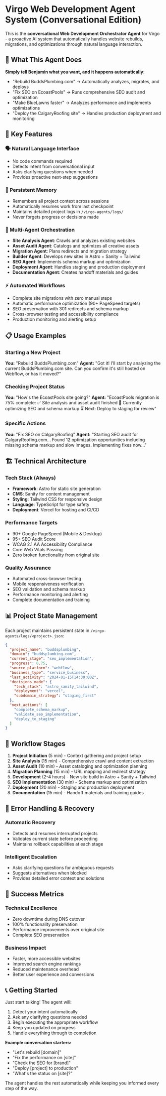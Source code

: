 # Virgo Web Development Agent System (Conversational Edition)

This is the **conversational Web Development Orchestrator Agent** for Virgo - a proactive AI system that automatically handles website rebuilds, migrations, and optimizations through natural language interaction.

## 🎯 What This Agent Does

**Simply tell Benjamin what you want, and it happens automatically:**
- "Rebuild BuddsPlumbing.com" → Automatically analyzes, migrates, and deploys
- "Fix SEO on EcoastPools" → Runs comprehensive SEO audit and optimization
- "Make BlueLawns faster" → Analyzes performance and implements optimizations
- "Deploy the CalgaryRoofing site" → Handles production deployment and monitoring

## 🚀 Key Features

### 🗣️ Natural Language Interface
- No code commands required
- Detects intent from conversational input
- Asks clarifying questions when needed
- Provides proactive next-step suggestions

### 🧠 Persistent Memory
- Remembers all project context across sessions
- Automatically resumes work from last checkpoint
- Maintains detailed project logs in `/virgo-agents/logs/`
- Never forgets progress or decisions made

### 🤖 Multi-Agent Orchestration
- **Site Analysis Agent**: Crawls and analyzes existing websites
- **Asset Audit Agent**: Catalogs and optimizes all creative assets
- **Migration Agent**: Plans redirects and migration strategy
- **Builder Agent**: Develops new sites in Astro + Sanity + Tailwind
- **SEO Agent**: Implements schema markup and optimization
- **Deployment Agent**: Handles staging and production deployment
- **Documentation Agent**: Creates handoff materials and guides

### ⚡ Automated Workflows
- Complete site migrations with zero manual steps
- Automatic performance optimization (90+ PageSpeed targets)
- SEO preservation with 301 redirects and schema markup
- Cross-browser testing and accessibility compliance
- Production monitoring and alerting setup

## 📋 Usage Examples

### Starting a New Project
**You:** "Rebuild BuddsPlumbing.com"
**Agent:** "Got it! I'll start by analyzing the current BuddsPlumbing.com site. Can you confirm it's still hosted on Webflow, or has it moved?"

### Checking Project Status
**You:** "How's the EcoastPools site going?"
**Agent:** "EcoastPools migration is 75% complete:
✅ Site analysis and asset audit finished
🔄 Currently optimizing SEO and schema markup
⏳ Next: Deploy to staging for review"

### Specific Actions
**You:** "Fix SEO on CalgaryRoofing"
**Agent:** "Starting SEO audit for CalgaryRoofing.com...
Found 12 optimization opportunities including missing schema markup and slow images. Implementing fixes now..."

## 🏗️ Technical Architecture

### Tech Stack (Always)
- **Framework**: Astro for static site generation
- **CMS**: Sanity for content management
- **Styling**: Tailwind CSS for responsive design
- **Language**: TypeScript for type safety
- **Deployment**: Vercel for hosting and CI/CD

### Performance Targets
- 90+ Google PageSpeed (Mobile & Desktop)
- 95+ SEO Audit Score
- WCAG 2.1 AA Accessibility Compliance
- Core Web Vitals Passing
- Zero broken functionality from original site

### Quality Assurance
- Automated cross-browser testing
- Mobile responsiveness verification
- SEO validation and schema markup
- Performance monitoring and alerting
- Complete documentation and training

## 📊 Project State Management

Each project maintains persistent state in `/virgo-agents/logs/<project>.json`:

```json
{
  "project_name": "buddsplumbing",
  "domain": "buddsplumbing.com",
  "current_stage": "seo_implementation",
  "progress": 0.75,
  "source_platform": "webflow",
  "business_type": "service_business",
  "last_activity": "2024-01-15T14:30:00Z",
  "decisions_made": {
    "tech_stack": "astro_sanity_tailwind",
    "deployment": "vercel",
    "subdomain_strategy": "staging_first"
  },
  "next_actions": [
    "complete_schema_markup",
    "validate_seo_implementation",
    "deploy_to_staging"
  ]
}
```

## 🔄 Workflow Stages

1. **Project Initiation** (5 min) - Context gathering and project setup
2. **Site Analysis** (15 min) - Comprehensive crawl and content extraction
3. **Asset Audit** (10 min) - Asset cataloging and optimization planning
4. **Migration Planning** (15 min) - URL mapping and redirect strategy
5. **Development** (2-4 hours) - New site build in Astro + Sanity + Tailwind
6. **SEO Implementation** (30 min) - Schema markup and optimization
7. **Deployment** (20 min) - Staging and production deployment
8. **Documentation** (15 min) - Handoff materials and training guides

## 🚨 Error Handling & Recovery

### Automatic Recovery
- Detects and resumes interrupted projects
- Validates current state before proceeding
- Maintains rollback capabilities at each stage

### Intelligent Escalation
- Asks clarifying questions for ambiguous requests
- Suggests alternatives when blocked
- Provides detailed error context and solutions

## 🎯 Success Metrics

### Technical Excellence
- Zero downtime during DNS cutover
- 100% functionality preservation
- Performance improvements over original site
- Complete SEO preservation

### Business Impact
- Faster, more accessible websites
- Improved search engine rankings
- Reduced maintenance overhead
- Better user experience and conversions

## 📞 Getting Started

Just start talking! The agent will:
1. Detect your intent automatically
2. Ask any clarifying questions needed
3. Begin executing the appropriate workflow
4. Keep you updated on progress
5. Handle everything through to completion

**Example conversation starters:**
- "Let's rebuild [domain]"
- "Fix the performance on [site]"
- "Check the SEO for [brand]"
- "Deploy [project] to production"
- "What's the status on [site]?"

The agent handles the rest automatically while keeping you informed every step of the way.
